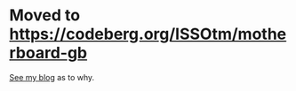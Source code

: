 # Moved to https://codeberg.org/ISSOtm/motherboard-gb

[See my blog](http://eldred.fr/blog/codeberg) as to why.
